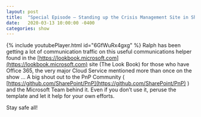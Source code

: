 ```yaml
---
layout: post
title:  "Special Episode – Standing up the Crisis Management Site in SharePoint Online"
date:   2020-03-13 10:00:00 -0400
categories: show
--- 
```

{% include youtubePlayer.html id="6GfWuRx4gxg" %} 
Ralph has been getting a lot of communication traffic on this useful communications helper found in the [https://lookbook.microsoft.com](https://lookbook.microsoft.com) site (The Look Book) for those who have Office 365, the very major Cloud Service mentioned more than once on the show … A big shout out to the PnP Community ( [https://github.com/SharePoint/PnP](https://github.com/SharePoint/PnP) ) and the Microsoft Team behind it. Even if you don’t use it, peruse the template and let it help for your own efforts.

Stay safe all!